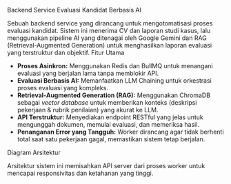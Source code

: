 Backend Service Evaluasi Kandidat Berbasis AI

Sebuah backend service yang dirancang untuk mengotomatisasi proses evaluasi kandidat. Sistem ini menerima CV dan laporan studi kasus, lalu menggunakan pipeline AI yang ditenagai oleh Google Gemini dan RAG (Retrieval-Augmented Generation) untuk menghasilkan laporan evaluasi yang terstruktur dan objektif.
Fitur Utama

-   **Proses Asinkron:** Menggunakan Redis dan BullMQ untuk menangani evaluasi yang berjalan lama tanpa memblokir API.
-   **Evaluasi Berbasis AI:** Memanfaatkan LLM Chaining untuk orkestrasi proses evaluasi yang kompleks.
-   **Retrieval-Augmented Generation (RAG):** Menggunakan ChromaDB sebagai *vector database* untuk memberikan konteks (deskripsi pekerjaan & rubrik penilaian) yang akurat ke LLM.
-   **API Terstruktur:** Menyediakan endpoint RESTful yang jelas untuk mengunggah dokumen, memulai evaluasi, dan memeriksa hasil.
-   **Penanganan Error yang Tangguh:** Worker dirancang agar tidak berhenti total saat satu pekerjaan gagal, memastikan sistem tetap berjalan.

Diagram Arsitektur

Arsitektur sistem ini memisahkan API server dari proses worker untuk mencapai responsivitas dan ketahanan yang tinggi.
